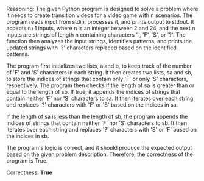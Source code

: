 Reasoning: 
The given Python program is designed to solve a problem where it needs to create transition videos for a video game with n scenarios. The program reads input from stdin, processes it, and prints output to stdout. It accepts n+1 inputs, where n is an integer between 2 and 24, and the next n inputs are strings of length n containing characters '.', 'F', 'S', or '?'. The function then analyzes the input strings, identifies patterns, and prints the updated strings with '?' characters replaced based on the identified patterns.

The program first initializes two lists, a and b, to keep track of the number of 'F' and 'S' characters in each string. It then creates two lists, sa and sb, to store the indices of strings that contain only 'F' or only 'S' characters, respectively. The program then checks if the length of sa is greater than or equal to the length of sb. If true, it appends the indices of strings that contain neither 'F' nor 'S' characters to sa. It then iterates over each string and replaces '?' characters with 'F' or 'S' based on the indices in sa.

If the length of sa is less than the length of sb, the program appends the indices of strings that contain neither 'F' nor 'S' characters to sb. It then iterates over each string and replaces '?' characters with 'S' or 'F' based on the indices in sb.

The program's logic is correct, and it should produce the expected output based on the given problem description. Therefore, the correctness of the program is True.

Correctness: **True**